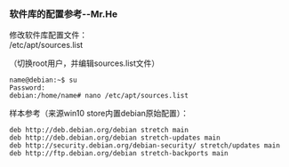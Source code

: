 ### 软件库的配置参考--Mr.He

修改软件库配置文件：  
/etc/apt/sources.list

（切换root用户，并编辑sources.list文件）
```
name@debian:~$ su
Password:
debian:/home/name# nano /etc/apt/sources.list
```

样本参考（来源win10 store内置debian原始配置）：
```
deb http://deb.debian.org/debian stretch main
deb http://deb.debian.org/debian stretch-updates main
deb http://security.debian.org/debian-security/ stretch/updates main
deb http://ftp.debian.org/debian stretch-backports main
```
